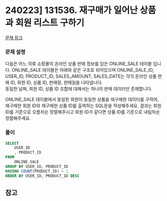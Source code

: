 # 240223] 131536. 재구매가 일어난 상품과 회원 리스트 구하기

[문제 링크](https://school.programmers.co.kr/learn/courses/30/lessons/131536)

### 문제 설명
다음은 어느 의류 쇼핑몰의 온라인 상품 판매 정보를 담은 ONLINE_SALE 테이블 입니다. ONLINE_SALE 테이블은 아래와 같은 구조로 되어있으며 ONLINE_SALE_ID, USER_ID, PRODUCT_ID, SALES_AMOUNT, SALES_DATE는 각각 온라인 상품 판매 ID, 회원 ID, 상품 ID, 판매량, 판매일을 나타냅니다.  
동일한 날짜, 회원 ID, 상품 ID 조합에 대해서는 하나의 판매 데이터만 존재합니다.  

ONLINE_SALE 테이블에서 동일한 회원이 동일한 상품을 재구매한 데이터를 구하여, 재구매한 회원 ID와 재구매한 상품 ID를 출력하는 SQL문을 작성해주세요. 결과는 회원 ID를 기준으로 오름차순 정렬해주시고 회원 ID가 같다면 상품 ID를 기준으로 내림차순 정렬해주세요.  

### 풀이
```sql
SELECT
    USER_ID
    , PRODUCT_ID
FROM
    ONLINE_SALE
GROUP BY USER_ID, PRODUCT_ID
HAVING COUNT(PRODUCT_ID) > 1
ORDER BY USER_ID, PRODUCT_ID DESC
```

## 참고
